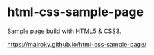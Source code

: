 # html-css-sample-page
Sample page build with HTML5 &amp; CSS3.

https://mairoky.github.io/html-css-sample-page/
